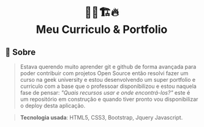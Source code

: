 <h1 align="center">
👷‍♂️🏗️🔥<br>Meu Curriculo & Portfolio 
</h1>

## 🤘 Sobre

> Estava querendo muito aprender git e github de forma avançada para poder contribuir com projetos Open Source então resolvi fazer um curso na geek university e estou desenvolvendo um super portfolio e curriculo com a base que o professoar disponibilizou e estou naquela fase de pensar: <i>"Quais recursos usar e onde encontrá-los?"</i> este é um repositório em construção e quando tiver pronto vou disponibilizar o deploy desta aplicação.

>**Tecnologia usada**: HTML5, CSS3, Bootstrap, Jquery Javascript.  


